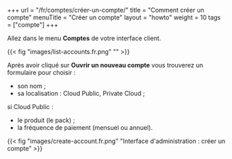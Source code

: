 +++
url = "/fr/comptes/créer-un-compte/"
title = "Comment créer un compte"
menuTitle = "Créer un compte"
layout = "howto"
weight = 10
tags = ["compte"]
+++

Allez dans le menu **Comptes** de votre interface client. 

{{< fig "images/list-accounts.fr.png" "" >}}

Après avoir cliqué sur **Ouvrir un nouveau compte** vous trouverez un formulaire pour choisir :

- son nom ;
- sa localisation : Cloud Public, Private Cloud ;

si Cloud Public :
- le produit (le pack) ;
- la fréquence de paiement (mensuel ou annuel).

{{< fig "images/create-account.fr.png" "Interface d'administration : créer un compte" >}}
